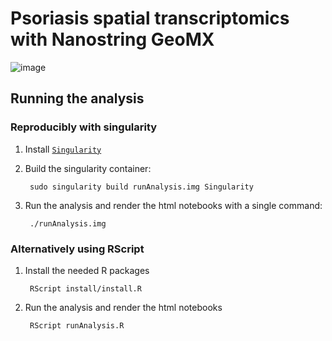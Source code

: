 # Psoriasis spatial transcriptomics with Nanostring GeoMX

![image](https://github.com/CBFLivUni/InflammatorySkinGeoMX/assets/8311721/5a375f3e-5eec-4aa8-8307-d3a9a4b6d7e2)


## Running the analysis
### Reproducibly with singularity

1. Install [`Singularity`](https://docs.sylabs.io/guides/3.8/user-guide/)

2. Build the singularity container:
    ```console
     sudo singularity build runAnalysis.img Singularity
    ```
3. Run the analysis and render the html notebooks with a single command:
    ```console
     ./runAnalysis.img
    ```

### Alternatively using RScript

1.	Install the needed R packages
    ```console
     RScript install/install.R
    ```
2.	Run the analysis and render the html notebooks
    ```console
     RScript runAnalysis.R
    ```
